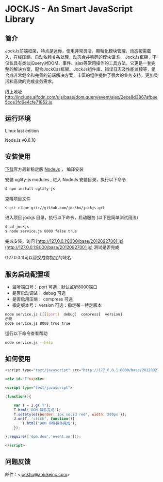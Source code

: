 JOCKJS - An Smart JavaScript Library
=======================================


 简介
--------------------------------------

JockJs前端框架，特点是迷你，使用非常灵活，颗粒化模块管理，动态按需载入，在线压缩，自动依赖关系处理，动态合并零碎的模块请求。
JockJs框架，不仅仅具有类似jQuery对DOM、事件、ajax等常用操作的工具方法，它更是一套完整的解决方案，配合JockCss框架、JockJs组件库、错误日志及性能监控等，组合成非常健全和完善的前端解决方案，丰富的组件提供了强大的业务支持，更加灵活和高效的完成业务需求。

线上地址
http://include.aifcdn.com/ujs/base/dom.query/event/ajax/2ece8d3867afbee5cce3fd6e4cfe71852.js

 运行环境
--------------------------------------

Linux last edition

NodeJs v0.8.10


 安装使用
--------------------------------------

[下载](http://nodejs.org/)官方最新稳定版 [NodeJs](http://nodejs.org/) ， 编译安装


安装 uglify-js modules , 进入 NodeJs 安装目录，执行以下命令

```bash
$ npm install uglify-js
```

克隆项目文件

```bash
$ git clone git://github.com/jockhu/jockjs.git
```

进入项目 jockjs 目录，执行以下命令，启动服务 (以下是简单测试用法）

```bash
$ cd jockjs
$ node service.js 8000 false true
```

完成安装，访问 [http://127.0.0.1:8000/base/20120927001.js](http://127.0.0.1:8000/base/20120927001.js) 测试是否完成

(127.0.0.1)可以替换成你指定的域名


 服务启动配置项
--------------------------------------

 - 监听端口号：    port       可选：默认监听8000端口
 - 是否启动调试：  debug      可选
 - 是否启用压缩：  compress   可选
 - 指定版本号：    version    可选：指定某一特定版本

```bash
node service.js [[[[port]  debug]  compress]  version]
示例
node service.js 8000 true true
```

运行以下命令查看帮助

```bash
node service.js --help
```

 如何使用
--------------------------------------

```js
<script type="text/javascript" src="http://127.0.0.1:8000/base/20120927001.js"></script>
```

```html
<div id="T"></div>

<script type="text/javascript">

(function(){

    var T = J.g('T');
    T.html('DOM 操作完成');
    T.setStyle({border:'1px solid red', width:'200px'});
    J.on(T, 'click', function(){
        T.html('DOM 事件操作完成');
    });

}.require(['dom.dom','event.on']));

</script>
```

 问题反馈
--------------------------------------
邮件：<[jockhu@anjukeinc.com](mailto:jockhu@anjukeinc.com)>
